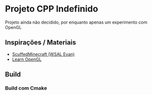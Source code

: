 # Projeto CPP Indefinido

Projeto ainda não decidido, por enquanto apenas um experimento com OpenGL


## Inspirações / Materiais

 - [ScuffedMinecraft (WSAL Evan)](https://github.com/EvanatorM/ScuffedMinecraft)
 - [Learn OpenGL](https://learnopengl.com/Introduction)


## Build
### Build com Cmake


